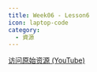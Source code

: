 ```yaml
---
title: Week06 - Lesson6
icon: laptop-code
category:
  - 資源
---
```


<BiliBili bvid="BV1HBhme3E3H" />

[访问原始资源 (YouTube)](https://youtu.be/arEpN9BsASk?si=Ok6FrEhDxw9q9KGa)